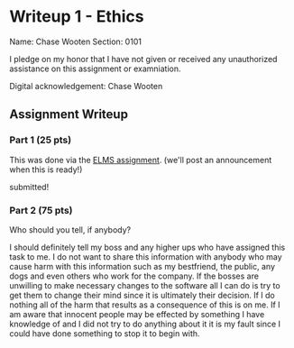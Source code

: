 # Writeup 1 - Ethics

Name: Chase Wooten
Section: 0101

I pledge on my honor that I have not given or received any unauthorized assistance on this assignment or examniation.

Digital acknowledgement: Chase Wooten

## Assignment Writeup

### Part 1 (25 pts)

This was done via the [ELMS assignment](). (we'll post an announcement when this is ready!)

submitted!

### Part 2 (75 pts)

Who should you tell, if anybody?

I should definitely tell my boss and any higher ups who have assigned this task to me. I do not want to share this information with anybody who may cause harm with this information such as my bestfriend, the public, any dogs and even others who work for the company. If the bosses are unwilling to make necessary changes to the software all I can do is try to get them to change their mind since it is ultimately their decision. If I do nothing all of the harm that results as a consequence of this is on me. If I am aware that innocent people may be effected by something I have knowledge of and I did not try to do anything about it it is my fault since I could have done something to stop it to begin with.
